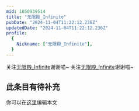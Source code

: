 ```yaml
---
mid: 1850939514
title: "无限殿_Infinite"
pubDate: "2024-11-04T11:22:12.236Z"
updatedDate: "2024-11-04T11:22:12.236Z"
profile:
  {
    Nickname: ["无限殿_Infinite"],
  }
---
```


关注[无限殿_Infinite](https://space.bilibili.com/1850939514)谢谢喵~ 关注[无限殿_Infinite](https://space.bilibili.com/1850939514)谢谢喵~

## 此条目有待补充
你可以在[这里](https://github.com/Yuhanawa/VTuber.ICU-Content/edit/master/v/无限殿_Infinite/index.md)编辑本文
